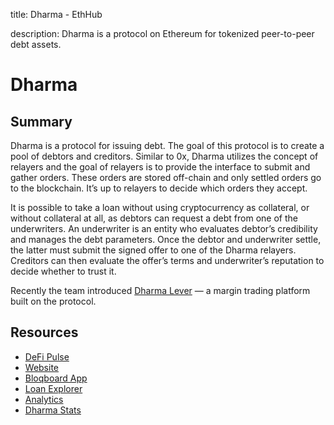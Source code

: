 title: Dharma - EthHub

description: Dharma is a protocol on Ethereum for tokenized peer-to-peer debt assets.

# Dharma

## Summary

Dharma is a protocol for issuing debt. The goal of this protocol is to create a pool of debtors and creditors. Similar to 0x, Dharma utilizes the concept of relayers and the goal of relayers is to provide the interface to submit and gather orders. These orders are stored off-chain and only settled orders go to the blockchain. It’s up to relayers to decide which orders they accept.

It is possible to take a loan without using cryptocurrency as collateral, or without collateral at all, as debtors can request a debt from one of the underwriters. An underwriter is an entity who evaluates debtor’s credibility and manages the debt parameters. Once the debtor and underwriter settle, the latter must submit the signed offer to one of the Dharma relayers. Creditors can then evaluate the offer’s terms and underwriter’s reputation to decide whether to trust it.

Recently the team introduced [Dharma Lever](https://www.dharmalever.com/) — a margin trading platform built on the protocol.

## Resources

* [DeFi Pulse](https://defipulse.com/dharma)
* [Website](https://dharma.io/)
* [Bloqboard App](https://dapp.bloqboard.com/)
* [Loan Explorer](https://loanscan.io/)
* [Analytics](https://dharmalytics.io/)
* [Dharma Stats](https://metabase.dharma.io/public/dashboard/4c1bd2bd-3567-44fc-abe3-f6b8f6126fb7/)
